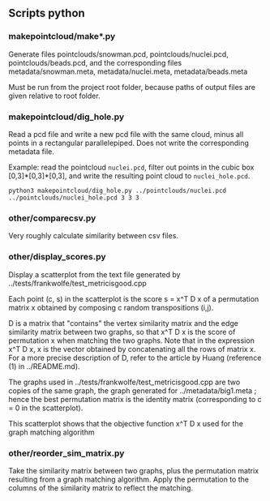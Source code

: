 ## Scripts python
### makepointcloud/make*.py
Generate files pointclouds/snowman.pcd, pointclouds/nuclei.pcd, pointclouds/beads.pcd, and the corresponding files metadata/snowman.meta, metadata/nuclei.meta, metadata/beads.meta

Must be run from the project root folder, because paths of output files are given relative to root folder.

### makepointcloud/dig_hole.py
Read a pcd file and write a new pcd file with the same cloud, minus all points in a rectangular parallelepiped. Does not write the corresponding metadata file.

Example: read the pointcloud `nuclei.pcd`, filter out points in the cubic box [0,3]\*[0,3]\*[0,3], and write the resulting point cloud to `nuclei_hole.pcd`.
~~~~
python3 makepointcloud/dig_hole.py ../pointclouds/nuclei.pcd ../pointclouds/nuclei_hole.pcd 3 3 3
~~~~

### other/comparecsv.py
Very roughly calculate similarity between csv files.

### other/display_scores.py
Display a scatterplot from the text file generated by ../tests/frankwolfe/test_metricisgood.cpp

Each point (c, s) in the scatterplot is the score s = x^T D x of a permutation matrix x obtained by composing c random transpositions (i,j).

D is a matrix that "contains" the vertex similarity matrix and the edge similarity matrix between two graphs, so that x^T D x is the score of permutation x when matching the two graphs. Note that in the expression x^T D x, x is the vector obtained by concatenating all the rows of matrix x. For a more precise description of D, refer to the article by Huang (reference (1) in ../README.md).

The graphs used in ../tests/frankwolfe/test_metricisgood.cpp are two copies of the same graph, the graph generated for ../metadata/big1.meta ; hence the best permutation matrix is the identity matrix (corresponding to c = 0 in the scatterplot).

This scatterplot shows that the objective function x^T D x used for the graph matching algorithm

### other/reorder_sim_matrix.py
Take the similarity matrix between two graphs, plus the permutation matrix resulting from a graph matching algorithm. Apply the permutation to the columns of the similarity matrix to reflect the matching.
